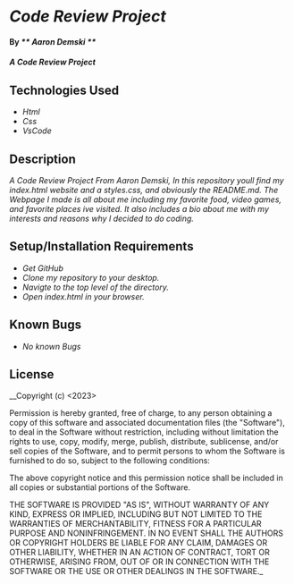 # _Code Review Project_

#### By _** Aaron Demski **_

#### _A Code Review Project_

## Technologies Used

* _Html_
* _Css_
* _VsCode_

## Description

_A Code Review Project From Aaron Demski, In this repository youll find my index.html website and a styles.css, and obviously the README.md. The Webpage I made is all about me including my favorite food, video games, and favorite places ive visited. It also includes a bio about me with my interests and reasons why I decided to do coding._

## Setup/Installation Requirements

* _Get GitHub_
* _Clone my repository to your desktop._
* _Navigte to the top level of the directory._
* _Open index.html in your browser._

## Known Bugs

* _No known Bugs_

## License

__Copyright (c) <2023> <Aaron Demski>

Permission is hereby granted, free of charge, to any person obtaining a copy
of this software and associated documentation files (the "Software"), to deal
in the Software without restriction, including without limitation the rights
to use, copy, modify, merge, publish, distribute, sublicense, and/or sell
copies of the Software, and to permit persons to whom the Software is
furnished to do so, subject to the following conditions:

The above copyright notice and this permission notice shall be included in all
copies or substantial portions of the Software.

THE SOFTWARE IS PROVIDED "AS IS", WITHOUT WARRANTY OF ANY KIND, EXPRESS OR
IMPLIED, INCLUDING BUT NOT LIMITED TO THE WARRANTIES OF MERCHANTABILITY,
FITNESS FOR A PARTICULAR PURPOSE AND NONINFRINGEMENT. IN NO EVENT SHALL THE
AUTHORS OR COPYRIGHT HOLDERS BE LIABLE FOR ANY CLAIM, DAMAGES OR OTHER
LIABILITY, WHETHER IN AN ACTION OF CONTRACT, TORT OR OTHERWISE, ARISING FROM,
OUT OF OR IN CONNECTION WITH THE SOFTWARE OR THE USE OR OTHER DEALINGS IN THE
SOFTWARE._
